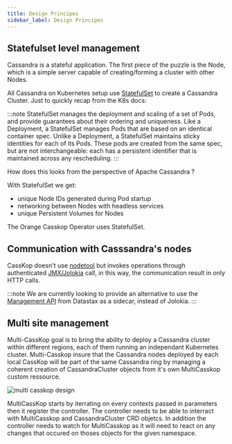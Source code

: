 ```yaml
---
title: Design Principes
sidebar_label: Design Principes
---
```


## Statefulset level management

Cassandra is a stateful application. The first piece of the puzzle is the Node, which is a simple server capable of creating/forming a cluster with other Nodes. 

All Cassandra on Kubernetes setup use [StatefulSet](https://kubernetes.io/docs/concepts/workloads/controllers/statefulset/) to create a Cassandra Cluster. Just to quickly recap from the K8s docs:

:::note
StatefulSet manages the deployment and scaling of a set of Pods, and provide guarantees about their ordering and uniqueness. Like a Deployment, a StatefulSet manages Pods that are based on an identical container spec. Unlike a Deployment, a StatefulSet maintains sticky identities for each of its Pods. These pods are created from the same spec, but are not interchangeable: each has a persistent identifier that is maintained across any rescheduling.
:::

How does this looks from the perspective of Apache Cassandra ?

With StatefulSet we get:
- unique Node IDs generated during Pod startup
- networking between Nodes with headless services
- unique Persistent Volumes for Nodes

The Orange Casskop Operator uses StatefulSet.

## Communication with Casssandra's nodes

CassKop doesn't use [nodetool](https://docs.datastax.com/en/archived/cassandra/3.0/cassandra/tools/toolsNodetool.html) but invokes operations through authenticated [JMX/Jolokia](https://jolokia.org/) call, in this way, the communication result in only HTTP calls.

:::note
We are currently looking to provide an alternative to use the [Management API](https://github.com/datastax/management-api-for-apache-cassandra) from Datastax as a sidecar, instead of Jolokia.
:::

## Multi site management

Multi-CassKop goal is to bring the ability to deploy a Cassandra cluster within different regions, each of them running an independant Kubernetes cluster. Multi-Casskop insure that the Cassandra nodes deployed by each local CassKop will be part of the same Cassandra ring by managing a coherent creation of CassandraCluster objects from it's own MultiCasskop custom ressource.

![multi casskop design](/img/1_concepts/multi-casskop.png)

MultiCassKop starts by iterrating on every contexts passed in parameters then it register the controller. The controller needs to be able to interract with MultiCasskop and CassandraCluster CRD objetcs. In addition the controller needs to watch for MultiCasskop as it will need to react on any changes that occured on thoses objects for the given namespace.
